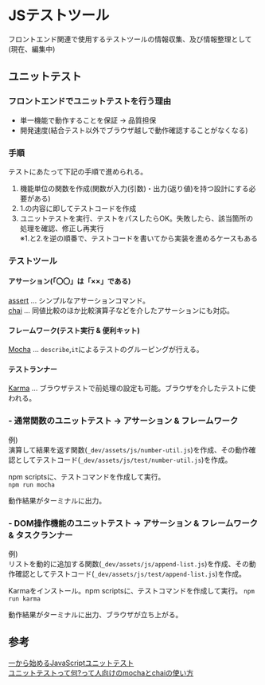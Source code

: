 # JSテストツール  
  
フロントエンド関連で使用するテストツールの情報収集、及び情報整理として(現在、編集中)  
  
## ユニットテスト  
  
### フロントエンドでユニットテストを行う理由  
- 単一機能で動作することを保証 -> 品質担保  
- 開発速度(結合テスト以外でブラウザ越しで動作確認することがなくなる)  
  
### 手順  
テストにあたって下記の手順で進められる。  
  
1. 機能単位の関数を作成(関数が入力(引数)・出力(返り値)を持つ設計にする必要がある)  
2. 1.の内容に即してテストコードを作成  
3. ユニットテストを実行、テストをパスしたらOK。失敗したら、該当箇所の処理を確認、修正し再実行  
※1.と2.を逆の順番で、テストコードを書いてから実装を進めるケースもある  
  
### テストツール  
#### アサーション(「〇〇」は「××」である)  
[assert](https://www.npmjs.com/package/assert) ... シンプルなアサーションコマンド。  
[chai](http://chaijs.com/) ... 同値比較のほか比較演算子などを介したアサーションにも対応。 

#### フレームワーク(テスト実行 & 便利キット)  
[Mocha](https://mochajs.org/) ... `describe`,`it`によるテストのグルーピングが行える。  
  
#### テストランナー  
[Karma]() ... ブラウザテストで前処理の設定も可能。ブラウザを介したテストに使われる。
　　
  
### - 通常関数のユニットテスト -> アサーション & フレームワーク 
例)  
演算して結果を返す関数(`_dev/assets/js/number-util.js`)を作成、その動作確認としてテストコード(`_dev/assets/js/test/number-util.js`)を作成。  
  
npm scriptsに、テストコマンドを作成して実行。  
`npm run mocha`  
  
動作結果がターミナルに出力。  
  
### - DOM操作機能のユニットテスト -> アサーション & フレームワーク & タスクランナー  
例)  
リストを動的に追加する関数(`_dev/assets/js/append-list.js`)を作成、その動作確認としてテストコード(`_dev/assets/js/test/append-list.js`)を作成。  
  
Karmaをインストール。npm scriptsに、テストコマンドを作成して実行。
`npm run karma`  
  
動作結果がターミナルに出力、ブラウザが立ち上がる。  


## 参考  
[一から始めるJavaScriptユニットテスト](http://developer.hatenastaff.com/entry/2016/12/05/102351)  
[ユニットテストって何?って人向けのmochaとchaiの使い方](http://qiita.com/y_hokkey/items/f73ea6b3d5f6902396b6)  